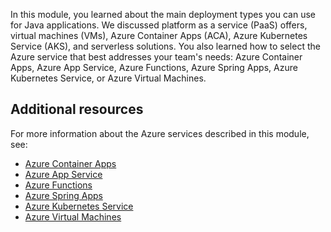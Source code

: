 In this module, you learned about the main deployment types you can use for Java applications. We discussed platform as a service (PaaS) offers, virtual machines (VMs), Azure Container Apps (ACA), Azure Kubernetes Service (AKS), and serverless solutions. You also learned how to select the Azure service that best addresses your team's needs: Azure Container Apps, Azure App Service, Azure Functions, Azure Spring Apps, Azure Kubernetes Service, or Azure Virtual Machines.

## Additional resources

For more information about the Azure services described in this module, see:

- [Azure Container Apps](https://azure.microsoft.com/services/container-apps/) 
- [Azure App Service](https://azure.microsoft.com/services/app-service/)  
- [Azure Functions](https://azure.microsoft.com/services/functions/)  
- [Azure Spring Apps](https://azure.microsoft.com/services/spring-apps/)  
- [Azure Kubernetes Service](https://azure.microsoft.com/services/kubernetes-service/)  
- [Azure Virtual Machines](https://azure.microsoft.com/services/virtual-machines/)
